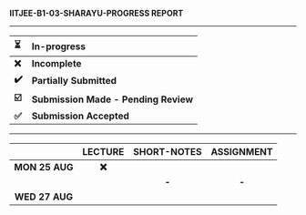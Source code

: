 **IITJEE-B1-03-SHARAYU-PROGRESS REPORT**

---

| ⏳ | In-progress |
| :---- | :---- |
| **❌** | **Incomplete** |
| **✔️** | **Partially Submitted**  |
| **☑️** | **Submission Made \- Pending Review** |
| **✅** | **Submission Accepted** |

---

|  | LECTURE | SHORT-NOTES | ASSIGNMENT |
| :---: | :---: | :---: | :---: |
| **MON 25 AUG** | **❌** |  |  |
|  |  | **\-** | **\-** |
| **WED 27 AUG** |  |  |  |


